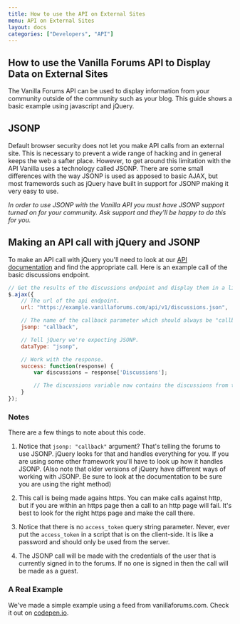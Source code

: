 ```yaml
---
title: How to use the API on External Sites
menu: API on External Sites
layout: docs
categories: ["Developers", "API"]
---
```


## How to use the Vanilla Forums API to Display Data on External Sites

The Vanilla Forums API can be used to display information from your community outside of the community such as your blog. This guide shows a basic example using javascript and jQuery.

## JSONP

Default browser security does not let you make API calls from an external site. This is necessary to prevent a wide range of hacking and in general keeps the web a safter place. However, to get around this limitation with the API Vanilla uses a technology called JSONP. There are some small differences with the way JSONP is used as apposed to basic AJAX, but most framewords such as jQuery have built in support for JSONP making it very easy to use.

*In order to use JSONP with the Vanilla API you must have JSONP support turned on for your community. Ask support and they'll be happy to do this for you.*

## Making an API call with jQuery and JSONP

To make an API call with jQuery you'll need to look at our [API documentation]() and find the appropriate call. Here is an example call of the basic discussions endpoint.

```javascript
// Get the results of the discussions endpoint and display them in a list.
$.ajax({
    // The url of the api endpoint.
    url: "https://example.vanillaforums.com/api/v1/discussions.json",

    // The name of the callback parameter which should always be "callback".
    jsonp: "callback",

    // Tell jQuery we're expecting JSONP.
    dataType: "jsonp",

    // Work with the response.
    success: function(response) {
        var discussions = response['Discussions'];

        // The discussions variable now contains the discussions from the API call.
    }
});
```

### Notes

There are a few things to note about this code.

1. Notice that `jsonp: "callback"` argument? That's telling the forums to use JSONP. jQuery looks for that and handles everything for you. If you are using some other framework you'll have to look up how it handles JSONP. (Also note that older versions of jQuery have different ways of working with JSONP. Be sure to look at the documentation to be sure you are using the right method)

2. This call is being made agains https. You can make calls against http, but if you are within an https page then a call to an http page will fail. It's best to look for the right https page and make the call there.

3. Notice that there is no `access_token` query string parameter. Never, ever put the `access_token` in a script that is on the client-side. It is like a password and should only be used from the server.

4. The JSONP call will be made with the credentials of the user that is currently signed in to the forums. If no one is signed in then the call will be made as a guest.

### A Real Example

We've made a simple example using a feed from vanillaforums.com. Check it out on [codepen.io](http://cdpn.io/zxXwvJ).